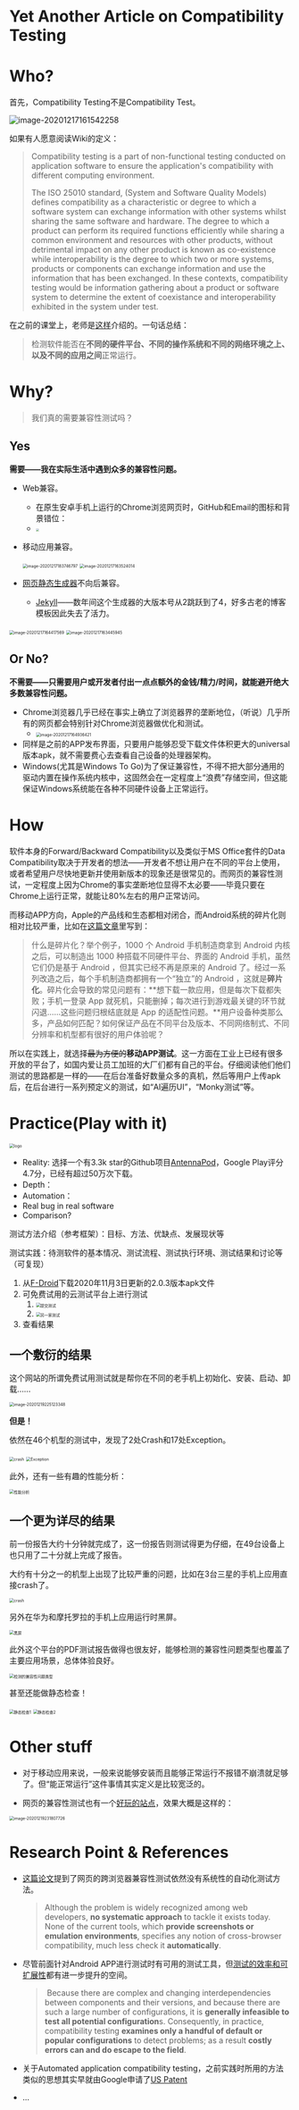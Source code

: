 # Yet Another Article on Compatibility Testing

# Who?

首先，Compatibility Testing不是Compatibility Test。

![image-20201217161542258](report.assets/image-20201217161542258.png)

如果有人愿意阅读Wiki的定义：

>   Compatibility testing is a part of non-functional testing conducted on application software to ensure the application's compatibility with different computing environment.
>
>   The ISO 25010 standard, (System and Software Quality Models) defines compatibility as a characteristic or degree to which a software system can exchange information with other systems whilst sharing the same software and hardware. The degree to which a product can perform its required functions efficiently while sharing a common environment and resources with other products, without detrimental impact on any other product is known as co-existence while interoperability is the degree to which two or more systems, products or components can exchange information and use the information that has been exchanged. In these contexts, compatibility testing would be information gathering about a product or software system to determine the extent of coexistance and interoperability exhibited in the system under test.

在之前的课堂上，老师是[这样](https://st-intro.pblo.gq/ch4/04-03-user-friendly-testing#compatibility-testing)介绍的。一句话总结：

>   ​	检测软件能否在**不同的硬件平台、不同的操作系统和不同的网络环境之上、以及不同的应用之间**正常运行。

# Why?

>   我们真的需要兼容性测试吗？

## Yes

**需要——我在实际生活中遇到众多的兼容性问题。**

-   Web兼容。
    -   在原生安卓手机上运行的Chrome浏览网页时，GitHub和Email的图标和背景错位：
    -   <img src="report.assets/chromeOnAndroid.png" style="zoom: 33%;" />
    
-   移动应用兼容。

    <img src="report.assets/image-20201217183746797.png" alt="image-20201217183746797" style="zoom:50%;" />

    <img src="report.assets/image-20201217163524014.png" alt="image-20201217163524014" style="zoom:50%;" />


-   [网页静态生成器](https://github.com/stkevintan/canoe-blog)不向后兼容。
    -   [Jekyll](https://jekyllrb.com/)——数年间这个生成器的大版本号从2跳跃到了4，好多古老的博客模板因此失去了活力。
    

<img src="report.assets/image-20201217164417569.png" alt="image-20201217164417569" style="zoom:50%;" />
   <img src="report.assets/image-20201217163445945.png" alt="image-20201217163445945" style="zoom:50%;" />

## Or No?

**不需要——只需要用户或开发者付出一点点额外的金钱/精力/时间，就能避开绝大多数兼容性问题。**

-   Chrome浏览器几乎已经在事实上确立了浏览器界的垄断地位，（听说）几乎所有的网页都会特别针对Chrome浏览器做优化和测试。
    -   <img src="report.assets/image-20201217164936421.png" alt="image-20201217164936421" style="zoom:50%;" />
-   同样是之前的APP发布界面，只要用户能够忍受下载文件体积更大的universal版本apk，就不需要费心去查看自己设备的处理器架构。
-   Windows(尤其是Windows To Go)为了保证兼容性，不得不把大部分通用的驱动内置在操作系统内核中，这固然会在一定程度上“浪费”存储空间，但这能保证Windows系统能在各种不同硬件设备上正常运行。

# How

软件本身的Forward/Backward Compatibility以及类似于MS Office套件的Data Compatibility取决于开发者的想法——开发者不想让用户在不同的平台上使用，或者希望用户尽快地更新并使用新版本的现象还是很常见的。而网页的兼容性测试，一定程度上因为Chrome的事实垄断地位显得不太必要——毕竟只要在Chrome上运行正常，就能让80%左右的用户正常访问。

而移动APP方向，Apple的产品线和生态都相对闭合，而Android系统的碎片化则相对比较严重，比如在[这篇文章](https://new.qq.com/omn/20191015/20191015A03JFM00.html)里写到：

>   什么是碎片化？举个例子，1000 个 Android 手机制造商拿到 Android 内核之后，可以制造出 1000 种搭载不同硬件平台、界面的 Android 手机，虽然它们仍是基于 Android ，但其实已经不再是原来的 Android 了。经过一系列改造之后，每个手机制造商都拥有一个“独立”的 Android ，这就是**碎片化**。碎片化会导致的常见问题有：**想下载一款应用，但是每次下载都失败；手机一登录 App 就死机，只能删掉；每次进行到游戏最关键的环节就闪退……这些问题归根结底就是 App 的适配性问题。**用户设备种类那么多，产品如何匹配？如何保证产品在不同平台及版本、不同网络制式、不同分辨率和机型都有很好的用户体验呢？

所以在实践上，就选择~~最为方便的~~**移动APP测试**。这一方面在工业上已经有很多开放的平台了，如国内爱让员工加班的大厂们都有自己的平台。仔细阅读他们他们测试的思路都是一样的——在后台准备好数量众多的真机，然后等用户上传apk后，在后台进行一系列预定义的测试，如“AI遍历UI”，“Monky测试”等。

# Practice(Play with it)

<img src="report.assets/image-20201219222112016.png" alt="logo" style="zoom:50%;" />

-   Reality:  选择一个有3.3k star的Github项目[AntennaPod](https://antennapod.org/)，Google Play评分4.7分，已经有超过50万次下载。
-   Depth：
-   Automation：
-   Real bug in real software
-   Comparison?

测试方法介绍（参考框架）：目标、方法、优缺点、发展现状等

测试实践：待测软件的基本情况、测试流程、测试执行环境、测试结果和讨论等（可复现）

1.  从[F-Droid](https://f-droid.org/packages/de.danoeh.antennapod/)下载2020年11月3日更新的2.0.3版本apk文件
2.  可免费试用的云测试平台上进行测试
    1.  <img src="report.assets/image-20201219223520058.png" alt="提交测试" style="zoom:50%;" />
    2.  <img src="report.assets/image-20201219224118459.png" alt="另一家测试" style="zoom:50%;" />
3.  查看结果

## 一个敷衍的结果

这个网站的所谓免费试用测试就是帮你在不同的老手机上初始化、安装、启动、卸载……

<img src="report.assets/image-20201219225123348.png" alt="image-20201219225123348" style="zoom:50%;" />

**但是！**

依然在46个机型的测试中，发现了2处Crash和17处Exception。

<img src="report.assets/image-20201219225426439.png" alt="crash" style="zoom:50%;" />

<img src="report.assets/image-20201219225508605.png" alt="Exception" style="zoom: 50%;" />

此外，还有一些有趣的性能分析：

<img src="report.assets/image-20201219225611834.png" alt="性能分析" style="zoom:50%;" />

## 一个更为详尽的结果

前一份报告大约十分钟就完成了，这一份报告则测试得更为仔细，在49台设备上也只用了二十分就上完成了报告。

大约有十分之一的机型上出现了比较严重的问题，比如在3台三星的手机上应用直接crash了。

<img src="report.assets/image-20201219230226875.png" alt="crash" style="zoom:50%;" />

另外在华为和摩托罗拉的手机上应用运行时黑屏。

<img src="report.assets/image-20201219230322085.png" alt="黑屏" style="zoom:50%;" />

此外这个平台的PDF测试报告做得也很友好，能够检测的兼容性问题类型也覆盖了主要应用场景，总体体验良好。

<img src="report.assets/image-20201219230520272.png" alt="检测的兼容性问题类型" style="zoom:50%;" />

甚至还能做静态检查！

<img src="report.assets/image-20201219231100323.png" alt="静态检查1" style="zoom:50%;" />

<img src="report.assets/image-20201219231203314.png" alt="静态检查2" style="zoom:50%;" />

# Other stuff

-   对于移动应用来说，一般来说能够安装而且能够正常运行不报错不崩溃就足够了。但“能正常运行”这件事情其实定义是比较宽泛的。

-   网页的兼容性测试也有一个[好玩的站点](https://www.browserling.com/)，效果大概是这样的：

<img src="report.assets/image-20201219231807726.png" alt="image-20201219231807726" style="zoom:50%;" />

# Research Point & References

-   [这篇论文](https://dl.acm.org/doi/abs/10.1145/1985793.1985870)提到了网页的跨浏览器兼容性测试依然没有系统性的自动化测试方法。

    >   Although the problem is widely recognized among web developers, **no systematic approach** to tackle it exists today. None of the current tools, which **provide screenshots or emulation environments**, specifies any notion of cross-browser compatibility, much less check it **automatically**.

-   尽管前面针对Android APP进行测试时有可用的测试工具，但[测试的效率和可扩展性](https://dl.acm.org/doi/abs/10.1145/1390630.1390640)都有进一步提升的空间。

    >   ​	Because there are complex and changing interdependencies between components and their versions, and because there are such a large number of configurations, it is **generally infeasible to test all potential configuration**s. Consequently, in practice, compatibility testing **examines only a handful of default or popular configurations** to detect problems; as a result **costly errors can and do escape to the field**.

-   关于Automated application compatibility testing，之前实践时所用的方法类似的思想其实早就由Google申请了[US Patent](https://patents.google.com/patent/US8996988B2/en)

-   ...

    

